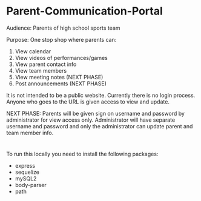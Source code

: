 # Parent-Communication-Portal

Audience: Parents of high school sports team

Purpose: One stop shop where parents can:
1.	View calendar
2.	View videos of performances/games
3.	View parent contact info
4.	View team members
5.	View meeting notes (NEXT PHASE)
6.	Post announcements (NEXT PHASE)

It is not intended to be a public website. Currently there is no login process. Anyone who goes to the URL is given access to view and update.

NEXT PHASE: Parents will be given sign on username and password by administrator for view access only. Administrator will have separate username and password and only the administrator can update parent and team member info.
#
To run this locally you need to install the following packages:
* express
* sequelize
* mySQL2
* body-parser
* path

